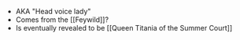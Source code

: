 - AKA "Head voice lady"
- Comes from the [[Feywild]]?
- Is eventually revealed to be [[Queen Titania of the Summer Court]]